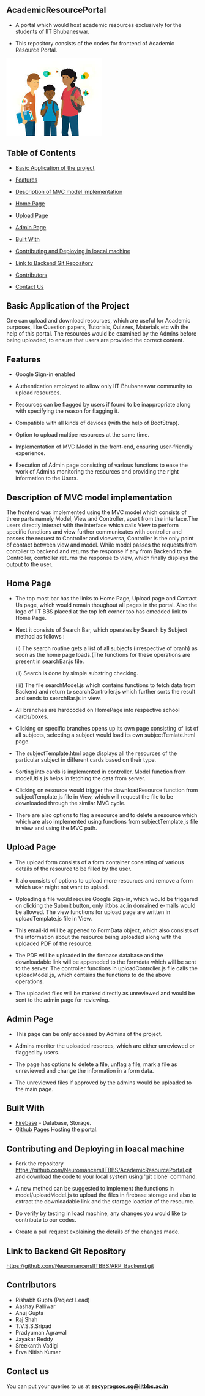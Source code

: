 ## AcademicResourcePortal

- A portal which would host academic resources exclusively for the students of IIT Bhubaneswar.

- This repository consists of the codes for frontend of Academic Resource Portal.

![ARPCommunity](/public/images/arpCommunity.jpeg)

## Table of Contents

- [Basic Application of the project](#basic-application-of-the-project)

- [Features](#features)

- [Description of MVC model implementation](#description-of-mvc-model-implementation)

- [Home Page](#home-page)

- [Upload Page](#upload-page)

- [Admin Page](#admin-page)

- [Built With](#built-with)

- [Contributing and Deploying in loacal machine](#contributing-and-deploying-in-loacal-machine)

- [Link to Backend Git Repository](#link-to-backend-git-repository)

- [Contributors](#contributors)

- [Contact Us](#contact-us)



## Basic Application of the Project

One can upload and download resources, which are useful for Academic purposes, like Question papers, Tutorials, Quizzes, Materials,etc wih the help of this portal. The resources would be examined by the Admins before being uploaded, to ensure that users are provided the correct content.



## Features

- Google Sign-in enabled

- Authentication employed to allow only IIT Bhubaneswar community to upload resources.

- Resources can be flagged by users if found to be inappropriate along with specifying the reason for flagging it.

- Compatible with all kinds of devices (with the help of BootStrap).

- Option to upload multipe resources at the same time.

- Implementation of MVC Model in the front-end, ensuring user-friendly experience.

- Execution of Admin page consisting of various functions to ease the work of Admins monitoring the resources and providing the right information to the Users.



## Description of MVC model implementation

The frontend was implemented using the MVC model which consists of three parts namely Model, View and Controller, apart from the interface.The users directly interact with the interface which calls View to perform specific functions and view further communicates with controller and passes the request to Controller and viceversa, Controller is the only point of contact between view and model. While model passes the requests from contoller to backend and returns the response if any from Backend to the Controller, controller returns the response to view, which finally displays the output to the user.



## Home Page

- The top most bar has the links to Home Page, Upload page and Contact Us page, which would remain thoughout all pages in the portal. Also the logo of IIT BBS placed at the top left corner too has emedded link to Home Page.

- Next it consists of Search Bar, which operates by Search by Subject method as follows :

    (i) The search routine gets a list of all subjects (irrespective of branh) as soon as the home page loads.(The functions for these operations are present in searchBar.js file.

    (ii) Search is done by simple substring checking.

    (iii) The file searchModel.js which contains functions to fetch data from Backend and return to searchController.js which further sorts the result and sends to searchBar.js in view.

- All branches are hardcoded on HomePage into respective school cards/boxes.

- Clicking on specific branches opens up its own page consisting of list of all subjects, selecting a subject would load its own subjectTemlate.html page.

- The subjectTemplate.html page displays all the resources of the particular subject in different cards based on their type.

- Sorting into cards is implemented in controller. Model function from modelUtils.js helps in fetching the data from server.

- Clicking on resource would trigger the downloadResource function from subjectTemplate.js file in View, which will request the file to be downloaded through the similar MVC cycle.

- There are also options to flag a resource and to delete a resource which which are also implemented using functions from subjectTemplate.js file in view and using the MVC path.



## Upload Page

- The upload form consists of a form container consisting of various details of the resource to be filled by the user.

- It alo consists of options to upload more resources and remove a form which user might not want to uplaod.  

- Uploading a file would require Google Sign-in, which would be triggered on clicking the Submit button, only iitbbs.ac.in domained e-mails would be allowed. The view functions for upload page are written in uploadTemplate.js file in View.

- This email-id will be appened to FormData object, which also consists of the information about the resource being uploaded along with the uploaded PDF of the resource.

- The PDF will be uploaded in the firebase database and the downloadable link will be appeneded to the formdata which will be sent to the server. The controller functions in uploadController.js file calls the uploadModel.js, which contains the functions to do the above operations.

- The uploaded files will be marked directly as unreviewed and would be sent to the admin page for reviewing.



## Admin Page

- This page can be only accessed by Admins of the project.

- Admins moniter the uploaded resorces, which are either unreviewed or flagged by users.

- The page has options to delete a file, unflag a file, mark a file as unreviewed and change the information in a form data.

- The unreviewed files if approved by the admins would be uploaded to the main page.


## Built With

* [Firebase](https://firebase.google.com/) - Database, Storage.
* [Github Pages](https://pages.github.com/)  Hosting the portal.


## Contributing and Deploying in loacal machine

- Fork the repository https://github.com/NeuromancersIITBBS/AcademicResourcePortal.git and download the code to your local system using 'git clone' command.

- A new method can be suggested to implement the functions in model/uploadModel.js to upload the files in firebase storage and also to extract the downloadable link and the storage loaction of the resource.

- Do verify by testing in loacl machine, any changes you would like to contribute to our codes.

- Create a pull request explaining the details of the changes made.


## Link to Backend Git Repository

https://github.com/NeuromancersIITBBS/ARP_Backend.git


## Contributors

- Rishabh Gupta (Project Lead)
- Aashay Palliwar
- Anuj Gupta
- Raj Shah
- T.V.S.S.Sripad
- Pradyuman Agrawal
- Jayakar Reddy
- Sreekanth Vadigi
- Erva Nitish Kumar


## Contact us

   You can put your queries to us at **secyprogsoc.sg@iitbbs.ac.in**
